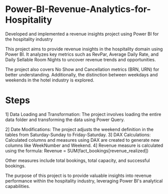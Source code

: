 # Power-BI-Revenue-Analytics-for-Hospitality
Developed and implemented a revenue insights project using Power BI for the hospitality industry

This project aims to provide revenue insights in the hospitality domain using Power BI. It analyzes key metrics such as RevPar, Average Daily Rate, and Daily Sellable Room Nights to uncover revenue trends and opportunities. 

The project also covers No Show and Cancellation metrics (BRN, URN) for better understanding. Additionally, the distinction between weekdays and weekends in the hotel industry is explored.

# Steps
1] Data Loading and Transformation: The project involves loading the entire data folder and transforming the data using Power Query.

2] Date Modifications: The project adjusts the weekend definition in the tables from Saturday-Sunday to Friday-Saturday.
3] DAX Calculations: Calculated columns and measures using DAX are created to generate new columns like WeekNumber and Weekend.
4] Revenue measure is calculated using the formula: Revenue = SUM(fact_bookings[revenue_realized])

Other measures include total bookings, total capacity, and successful bookings.

The purpose of this project is to provide valuable insights into revenue performance within the hospitality industry, leveraging Power BI's analytical capabilities.
